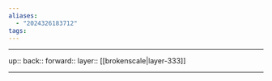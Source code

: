 ```yaml
---
aliases:
  - "2024326183712"
tags:
---
```




***

up:: 
back:: 
forward:: 
layer:: [[brokenscale|layer-333]]

***
